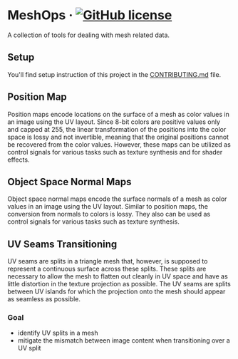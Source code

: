 # MeshOps &middot; [![GitHub license](https://img.shields.io/badge/license-MIT-blue.svg)](https://github.com/readyplayerme/meshops/blob/main/LICENSE.txt)

A collection of tools for dealing with mesh related data.

## Setup

You'll find setup instruction of this project in the [CONTRIBUTING.md](https://github.com/readyplayerme/meshops/blob/main/CONTRIBUTING.md) file.

## Position Map

Position maps encode locations on the surface of a mesh as color values in an image using the UV layout.
Since 8-bit colors are positive values only and capped at 255, the linear transformation of the positions into the color space is lossy and not invertible, meaning that the original positions cannot be recovered from the color values.
However, these maps can be utilized as control signals for various tasks such as texture synthesis and for shader effects.

## Object Space Normal Maps

Object space normal maps encode the surface normals of a mesh as color values in an image using the UV layout.
Similar to position maps, the conversion from normals to colors is lossy.
They also can be used as control signals for various tasks such as texture synthesis.

## UV Seams Transitioning

UV seams are splits in a triangle mesh that, however, is supposed to represent a continuous surface across these splits.
These splits are necessary to allow the mesh to flatten out cleanly in UV space and have as little distortion in the texture projection as possible.
The UV seams are splits between UV islands for which the projection onto the mesh should appear as seamless as possible.

### Goal

- identify UV splits in a mesh
- mitigate the mismatch between image content when transitioning over a UV split
